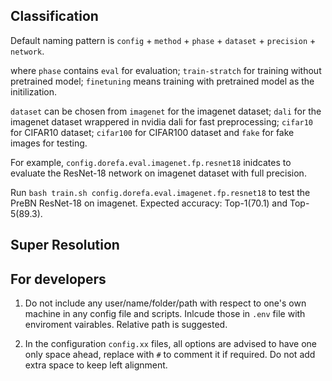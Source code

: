 
## Classification

Default naming pattern is `config` + `method` + `phase` + `dataset` + `precision` + `network`.

where `phase` contains `eval` for evaluation; `train-stratch` for training without pretrained model; `finetuning` means training with pretrained model as the initilization.

`dataset` can be chosen from `imagenet` for the imagenet dataset; `dali` for the imagenet dataset wrappered in nvidia dali for fast preprocessing; `cifar10` for CIFAR10 dataset; `cifar100` for CIFAR100 dataset and `fake` for fake images for testing.

For example, `config.dorefa.eval.imagenet.fp.resnet18` inidcates to evaluate the ResNet-18 network on imagenet dataset with full precision.

Run `bash train.sh config.dorefa.eval.imagenet.fp.resnet18` to test the PreBN ResNet-18 on imagenet. Expected accuracy: Top-1(70.1) and Top-5(89.3).

## Super Resolution

## For developers

1. Do not include any user/name/folder/path with respect to one's own machine in any config file and scripts. Inlcude those in `.env` file with enviroment vairables. Relative path is suggested.

2. In the configuration `config.xx` files, all options are advised to have one only space ahead, replace with `#` to comment it if required. Do not add extra space to keep left alignment.
